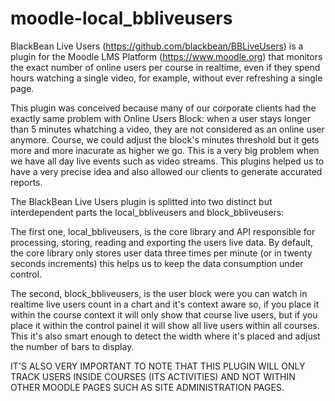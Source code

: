 # moodle-local_bbliveusers
BlackBean Live Users (https://github.com/blackbean/BBLiveUsers) is a plugin for the Moodle LMS Platform (https://www.moodle.org) that monitors the exact number of online users per course in realtime, even if they spend hours watching a single video, for example, without ever refreshing a single page.

This plugin was conceived because many of our corporate clients had the exactly same problem with Online Users Block: when a user stays longer than 5 minutes whatching a video, they are not considered as an online user anymore. Course, we could adjust the block's minutes threshold but it gets more and more inacurate as higher we go. This is a very big problem when we have all day live events such as video streams. This plugins helped us to have a very precise idea and also allowed our clients to generate accurated reports.

The BlackBean Live Users plugin is splitted into two distinct but interdependent parts the local_bbliveusers and block_bbliveusers:

The first one, local_bbliveusers, is the core library and API responsible for processing, storing, reading and exporting the users live data. By default, the core library only stores user data three times per minute (or in twenty seconds increments) this helps us to keep the data consumption under control.

The second, block_bbliveusers, is the user block were you can watch in realtime live users count in a chart and it's context aware so, if you place it within the course context it will only show that course live users, but if you place it within the control painel it will show all live users within all courses. This it's also smart enough to detect the width where it's placed and adjust the number of bars to display.

IT'S ALSO VERY IMPORTANT TO NOTE THAT THIS PLUGIN WILL ONLY TRACK USERS INSIDE COURSES (ITS ACTIVITIES) AND NOT WITHIN OTHER MOODLE PAGES SUCH AS SITE ADMINISTRATION PAGES.